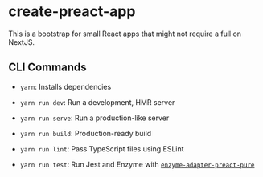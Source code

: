 # create-preact-app

This is a bootstrap for small React apps that might not require a full on NextJS.

## CLI Commands

- `yarn`: Installs dependencies

- `yarn run dev`: Run a development, HMR server

- `yarn run serve`: Run a production-like server

- `yarn run build`: Production-ready build

- `yarn run lint`: Pass TypeScript files using ESLint

- `yarn run test`: Run Jest and Enzyme with
  [`enzyme-adapter-preact-pure`](https://github.com/preactjs/enzyme-adapter-preact-pure)
